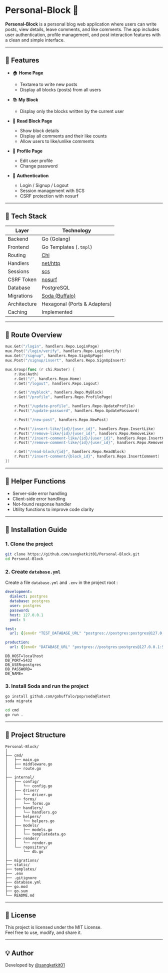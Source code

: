 
# Personal-Block 📝

**Personal-Block** is a personal blog web application where users can write posts, view details, leave comments, and like comments. The app includes user authentication, profile management, and post interaction features with a clean and simple interface.

---

## 🌟 Features

- 🏠 **Home Page**
  - Textarea to write new posts
  - Display all blocks (posts) from all users

- 📚 **My Block**
  - Display only the blocks written by the current user

- 💬 **Read Block Page**
  - Show block details
  - Display all comments and their like counts
  - Allow users to like/unlike comments

- 👤 **Profile Page**
  - Edit user profile
  - Change password

- 🔐 **Authentication**
  - Login / Signup / Logout
  - Session management with SCS
  - CSRF protection with nosurf

---

## 🧱 Tech Stack

| Layer       | Technology           |
|-------------|----------------------|
| Backend     | Go (Golang)          |
| Frontend    | Go Templates (`.tmpl`) |
| Routing     | [Chi](https://github.com/go-chi/chi)         |
| Handlers     | [net/http](https://pkg.go.dev/net/http)         |
| Sessions    | [scs](https://github.com/alexedwards/scs)    |
| CSRF Token  | [nosurf](https://github.com/justinas/nosurf) |
| Database    | PostgreSQL           |
| Migrations  | [Soda (Buffalo)](https://gobuffalo.io/en/docs/db/soda) |
| Architecture| Hexagonal (Ports & Adapters) |
| Caching     | Implemented          |

---

## 🔁 Route Overview

```go
mux.Get("/login", handlers.Repo.LoginPage)
mux.Post("/login/verify", handlers.Repo.LoginVerify)
mux.Get("/signup", handlers.Repo.SignUpPage)
mux.Post("/signup/insert", handlers.Repo.SignUpInsert)

mux.Group(func (r chi.Router) {
    r.Use(Auth)
    r.Get("/", handlers.Repo.Home)
    r.Get("/logout", handlers.Repo.Logout)

    r.Get("/myblock", handlers.Repo.MyBlock)
    r.Get("/profile", handlers.Repo.ProfilePage)

    r.Post("/update-profile", handlers.Repo.UpdateProfile)
    r.Post("/update-password", handlers.Repo.UpdatePassword)

    r.Post("/new-post", handlers.Repo.NewPost)

    r.Post("/insert-like/{id}/{user_id}", handlers.Repo.InsertLike)
    r.Post("/remove-like/{id}/{user_id}", handlers.Repo.RemoveLike)
    r.Post("/insert-comment-like/{id}/{user_id}", handlers.Repo.InsertCommentLike)
    r.Post("/remove-comment-like/{id}/{user_id}", handlers.Repo.RemoveCommentLike)

    r.Get("/read-block/{id}", handlers.Repo.ReadBlock)
    r.Post("/insert-comment/{block_id}", handlers.Repo.InsertComment)
})
```

---

## 🧰 Helper Functions

- Server-side error handling
- Client-side error handling
- Not-found response handler
- Utility functions to improve code clarity

---

## 🚀 Installation Guide

### 1. Clone the project

```bash
git clone https://github.com/sangketkit01/Personal-Block.git
cd Personal-Block
```

### 2. Create `database.yml`

Create a file `database.yml` and `.env` in the project root :

```yaml
development:
  dialect: postgres
  database: postgres
  user: postgres
  password: 
  host: 127.0.0.1
  pool: 5

test:
  url: {{envOr "TEST_DATABASE_URL" "postgres://postgres:postgres@127.0.0.1:5432/myapp_test"}}

production:
  url: {{envOr "DATABASE_URL" "postgres://postgres:postgres@127.0.0.1:5432/myapp_production"}}
```

```env
DB_HOST=localhost
DB_PORT=5432
DB_USER=postgres
DB_PASSWORD=
DB_NAME=
```

### 3. Install Soda and run the project

```bash
go install github.com/gobuffalo/pop/soda@latest
soda migrate

cd cmd
go run .
```

---

## 📂 Project Structure

```
Personal-Block/
│
├── cmd/
│   ├── main.go
│   ├── middleware.go
│   └── route.go
│
├── internal/
│   ├── config/
│   │   └── config.go
│   ├── driver/
│   │   └── driver.go
│   ├── forms/
│   │   └── forms.go
│   ├── handlers/
│   │   └── handlers.go
│   ├── helpers/
│   │   └── helpers.go
│   ├── models/
│   │   ├── models.go
│   │   └── templatedata.go
│   ├── render/
│   │   └── render.go
│   └── repository/
│       └── db.go
│
├── migrations/
├── static/
├── templates/
├── .env
├── .gitignore
├── database.yml
├── go.mod
├── go.sum
└── README.md
```

---

## 📄 License

This project is licensed under the MIT License.  
Feel free to use, modify, and share it.

---

## 💡 Author

Developed by [@sangketkit01](https://github.com/sangketkit01)
